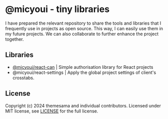 # @micyoui - tiny libraries

I have prepared the relevant repository to share the tools and libraries that I frequently use in projects as open source. This way, I can easily use them in my future projects. We can also collaborate to further enhance the project together.

## Libraries

- [@micyoui/react-can](packages/react-can/README.md) | Simple authorisation library for React projects
- @micyoui/react-settings | Apply the global project settings of client's crosstabs.

## License

Copyright (c) 2024 themesama and individual contributors. Licensed under MIT license, see [LICENSE](LICENSE) for the full license.
